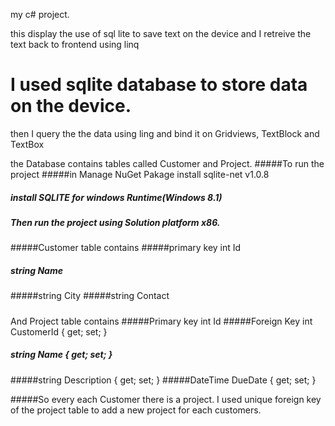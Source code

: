 
my c# project.

this display the use of sql lite to save text on the device and I retreive the text back to frontend using linq

# I used sqlite database to store data on the device.
then I query the the data using ling and bind it on Gridviews, TextBlock and TextBox

the Database contains tables called Customer and Project.
 #####To run the project
 #####in Manage NuGet Pakage install sqlite-net v1.0.8
 ##### install SQLITE for windows Runtime(Windows 8.1)
 ##### Then run the project using Solution platform x86.
        
 #####Customer table contains 
 #####primary key int Id 
 ##### string Name 
 #####string City
 #####string Contact
 #####

 And Project table contains
 #####Primary key int Id 
 #####Foreign Key int CustomerId { get; set; }
 ##### string Name { get; set; }
 #####string Description { get; set; }
 #####DateTime DueDate { get; set; }

 #####So every each Customer there is a project. I used unique foreign key of the project table to add a new project for each customers.
 #####
 
